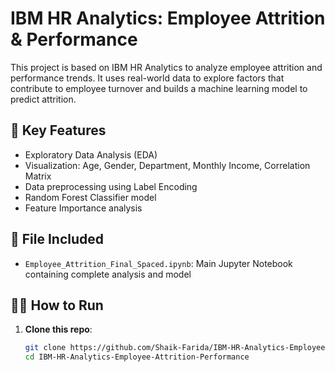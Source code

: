 # IBM HR Analytics: Employee Attrition & Performance

This project is based on IBM HR Analytics to analyze employee attrition and performance trends. It uses real-world data to explore factors that contribute to employee turnover and builds a machine learning model to predict attrition.

## 🚀 Key Features
- Exploratory Data Analysis (EDA)
- Visualization: Age, Gender, Department, Monthly Income, Correlation Matrix
- Data preprocessing using Label Encoding
- Random Forest Classifier model
- Feature Importance analysis

## 📁 File Included
- `Employee_Attrition_Final_Spaced.ipynb`: Main Jupyter Notebook containing complete analysis and model

## 🧑‍💻 How to Run

1. **Clone this repo**:
   ```bash
   git clone https://github.com/Shaik-Farida/IBM-HR-Analytics-Employee-Attrition-Performance.git
   cd IBM-HR-Analytics-Employee-Attrition-Performance

